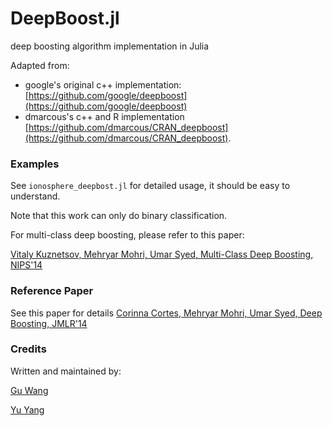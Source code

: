 # DeepBoost.jl
deep boosting algorithm implementation in Julia

Adapted from:
* google's original c++ implementation: [https://github.com/google/deepboost](https://github.com/google/deepboost) 
* dmarcous's c++ and R implementation [https://github.com/dmarcous/CRAN_deepboost](https://github.com/dmarcous/CRAN_deepboost).

### Examples
See `ionosphere_deepbost.jl` for detailed usage, it should be easy to understand.

Note that this work can only do binary classification.

For multi-class deep boosting, please refer to this paper:

[Vitaly Kuznetsov, Mehryar Mohri, Umar Syed, Multi-Class Deep Boosting, NIPS'14](https://papers.nips.cc/paper/5514-multi-class-deep-boosting)

### Reference Paper
See this paper for details
[Corinna Cortes, Mehryar Mohri, Umar Syed,  Deep Boosting, JMLR'14](http://www.jmlr.org/proceedings/papers/v32/cortesb14.html)

### Credits
Written and maintained by:

[Gu Wang](https://github.com/wangg12)

[Yu Yang](https://github.com/yangyu12) 
